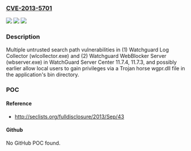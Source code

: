 ### [CVE-2013-5701](https://cve.mitre.org/cgi-bin/cvename.cgi?name=CVE-2013-5701)
![](https://img.shields.io/static/v1?label=Product&message=n%2Fa&color=blue)
![](https://img.shields.io/static/v1?label=Version&message=n%2Fa&color=blue)
![](https://img.shields.io/static/v1?label=Vulnerability&message=n%2Fa&color=brighgreen)

### Description

Multiple untrusted search path vulnerabilities in (1) Watchguard Log Collector (wlcollector.exe) and (2) Watchguard WebBlocker Server (wbserver.exe) in WatchGuard Server Center 11.7.4, 11.7.3, and possibly earlier allow local users to gain privileges via a Trojan horse wgpr.dll file in the application's bin directory.

### POC

#### Reference
- http://seclists.org/fulldisclosure/2013/Sep/43

#### Github
No GitHub POC found.

